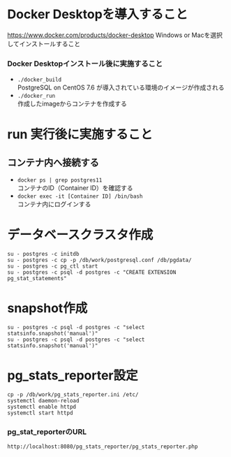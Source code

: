 # Docker Desktopを導入すること
https://www.docker.com/products/docker-desktop
Windows or Macを選択してインストールすること

### Docker Desktopインストール後に実施すること
* `./docker_build`  
PostgreSQL on CentOS 7.6 が導入されている環境のイメージが作成される  
* `./docker_run`  
作成したimageからコンテナを作成する  

# run 実行後に実施すること
## コンテナ内へ接続する
* `docker ps | grep postgres11`  
コンテナのID（Container ID）を確認する  
* `docker exec -it [Container ID] /bin/bash`  
コンテナ内にログインする  

# データベースクラスタ作成
`su - postgres -c initdb`  
`su - postgres -c cp -p /db/work/postgresql.conf /db/pgdata/`  
`su - postgres -c pg_ctl start`  
`su - postgres -c psql -d postgres -c "CREATE EXTENSION pg_stat_statements"`  
 
# snapshot作成

`su - postgres -c psql -d postgres -c "select statsinfo.snapshot('manual')"`  
`su - postgres -c psql -d postgres -c "select statsinfo.snapshot('manual')"`  


# pg_stats_reporter設定

`cp -p /db/work/pg_stats_reporter.ini /etc/`  
`systemctl daemon-reload`  
`systemctl enable httpd`  
`systemctl start httpd`  


### pg_stat_reporterのURL

`http://localhost:8080/pg_stats_reporter/pg_stats_reporter.php`  